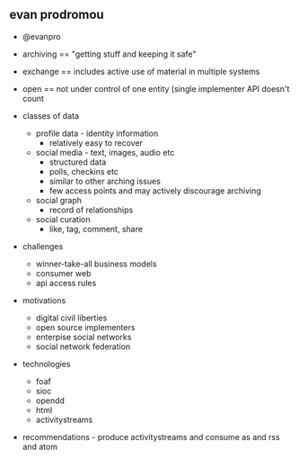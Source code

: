 evan prodromou
--------------
* @evanpro

* archiving == "getting stuff and keeping it safe"
* exchange == includes active use of material in multiple systems
* open == not under control of one entity (single implementer API doesn't count
* classes of data
	* profile data - identity information
		* relatively easy to recover
	* social media - text, images, audio etc
		* structured data
		* polls, checkins etc
		* similar to other arching issues 
		* few access points and may actively discourage archiving
	* social graph
		* record of relationships
	* social curation
		* like, tag, comment, share
* challenges
	* winner-take-all business models
	* consumer web
	* api access rules
* motivations
	* digital civil liberties
	* open source implementers
	* enterpise social networks
	* social network federation
* technologies
	* foaf
	* sioc
	* opendd
	* html
	* activitystreams
* recommendations - produce activitystreams and consume as and rss and atom